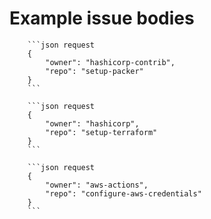 # Example issue bodies

```
    ```json request
    {
        "owner": "hashicorp-contrib",
        "repo": "setup-packer"
    }
    ```
```

```
    ```json request
    {
        "owner": "hashicorp",
        "repo": "setup-terraform"
    }
    ```
```

```
    ```json request
    {
        "owner": "aws-actions",
        "repo": "configure-aws-credentials"
    }
    ```
```